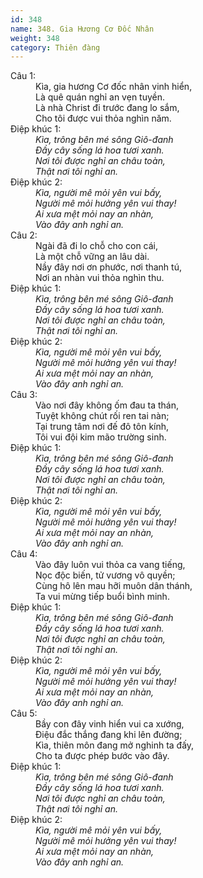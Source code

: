 ```yaml
---
id: 348
name: 348. Gia Hương Cơ Đốc Nhân
weight: 348
category: Thiên đàng
---
```

<dl><dt>Câu 1:</dt><dd data-verse="1">Kìa, gia hương Cơ đốc nhân vinh hiển, <br/>Là quê quán nghỉ an vẹn tuyền. <br/>Là nhà Christ đi trước đang lo sắm, <br/>Cho tôi được vui thỏa nghìn năm. </dd><dt>Điệp khúc 1:</dt><dd data-chorus="1"><em>Kìa, trông bên mé sông Giô-đanh <br/>Đầy cây sống lá hoa tươi xanh. <br/>Nơi tôi được nghỉ an châu toàn, <br/>Thật nơi tôi nghỉ an. <br/></em></dd><dt>Điệp khúc 2:</dt><dd data-chorus="2"><em>Kìa, người mê mỏi yên vui bấy, <br/>Người mê mỏi hưởng yên vui thay! <br/>Ai xưa mệt mỏi nay an nhàn, <br/>Vào đây anh nghỉ an. </em></dd><dt>Câu 2:</dt><dd data-verse="2">Ngài đã đi lo chỗ cho con cái, <br/>Là một chỗ vững an lâu dài. <br/>Nầy đây nơi ơn phước, nơi thanh tú, <br/>Nơi an nhàn vui thỏa nghìn thu. </dd><dt>Điệp khúc 1:</dt><dd data-chorus="1"><em>Kìa, trông bên mé sông Giô-đanh <br/>Đầy cây sống lá hoa tươi xanh. <br/>Nơi tôi được nghỉ an châu toàn, <br/>Thật nơi tôi nghỉ an. <br/></em></dd><dt>Điệp khúc 2:</dt><dd data-chorus="2"><em>Kìa, người mê mỏi yên vui bấy, <br/>Người mê mỏi hưởng yên vui thay! <br/>Ai xưa mệt mỏi nay an nhàn, <br/>Vào đây anh nghỉ an. </em></dd><dt>Câu 3:</dt><dd data-verse="3">Vào nơi đây không ốm đau ta thán, <br/>Tuyệt không chút rối ren tai nàn; <br/>Tại trung tâm nơi đế đô tôn kính, <br/>Tôi vui đội kim mão trường sinh. </dd><dt>Điệp khúc 1:</dt><dd data-chorus="1"><em>Kìa, trông bên mé sông Giô-đanh <br/>Đầy cây sống lá hoa tươi xanh. <br/>Nơi tôi được nghỉ an châu toàn, <br/>Thật nơi tôi nghỉ an. <br/></em></dd><dt>Điệp khúc 2:</dt><dd data-chorus="2"><em>Kìa, người mê mỏi yên vui bấy, <br/>Người mê mỏi hưởng yên vui thay! <br/>Ai xưa mệt mỏi nay an nhàn, <br/>Vào đây anh nghỉ an. </em></dd><dt>Câu 4:</dt><dd data-verse="4">Vào đây luôn vui thỏa ca vang tiếng, <br/>Nọc độc biến, tử vương vô quyền; <br/>Cùng hô lên mau hỡi muôn dân thánh, <br/>Ta vui mừng tiếp buổi bình minh. </dd><dt>Điệp khúc 1:</dt><dd data-chorus="1"><em>Kìa, trông bên mé sông Giô-đanh <br/>Đầy cây sống lá hoa tươi xanh. <br/>Nơi tôi được nghỉ an châu toàn, <br/>Thật nơi tôi nghỉ an. <br/></em></dd><dt>Điệp khúc 2:</dt><dd data-chorus="2"><em>Kìa, người mê mỏi yên vui bấy, <br/>Người mê mỏi hưởng yên vui thay! <br/>Ai xưa mệt mỏi nay an nhàn, <br/>Vào đây anh nghỉ an. </em></dd><dt>Câu 5:</dt><dd data-verse="5">Bầy con đây vinh hiển vui ca xướng, <br/>Điệu đắc thắng đang khi lên đường; <br/>Kìa, thiên môn đang mở nghinh ta đấy, <br/>Cho ta được phép bước vào đây. </dd><dt>Điệp khúc 1:</dt><dd data-chorus="1"><em>Kìa, trông bên mé sông Giô-đanh <br/>Đầy cây sống lá hoa tươi xanh. <br/>Nơi tôi được nghỉ an châu toàn, <br/>Thật nơi tôi nghỉ an. <br/></em></dd><dt>Điệp khúc 2:</dt><dd data-chorus="2"><em>Kìa, người mê mỏi yên vui bấy, <br/>Người mê mỏi hưởng yên vui thay! <br/>Ai xưa mệt mỏi nay an nhàn, <br/>Vào đây anh nghỉ an. </em></dd></dl>
